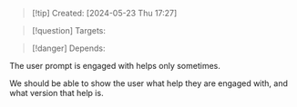 
>[!tip] Created: [2024-05-23 Thu 17:27]

>[!question] Targets: 

>[!danger] Depends: 

The user prompt is engaged with helps only sometimes.

We should be able to show the user what help they are engaged with, and what version that help is.